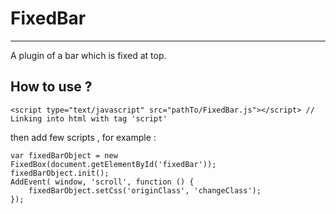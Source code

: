 # FixedBar
---
A plugin of a bar which is fixed at top.

## How to use ?
	<script type="text/javascript" src="pathTo/FixedBar.js"></script> // Linking into html with tag 'script'
	
then add few scripts , for example :

	var fixedBarObject = new FixedBox(document.getElementById('fixedBar'));
	fixedBarObject.init();
	AddEvent( window, 'scroll', function () {
	    fixedBarObject.setCss('originClass', 'changeClass');
	});
